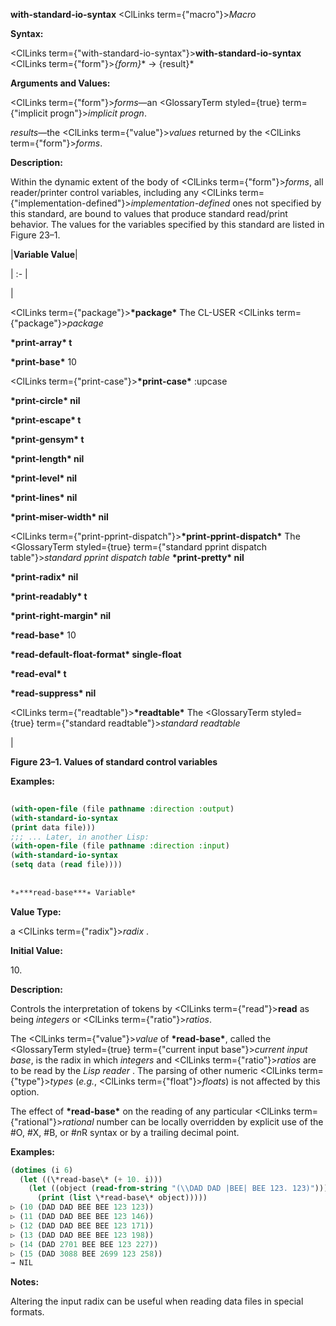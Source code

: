 **with-standard-io-syntax** <ClLinks  term={"macro"}><i>Macro</i></ClLinks> 



**Syntax:** 



<ClLinks  term={"with-standard-io-syntax"}><b>with-standard-io-syntax</b></ClLinks> <ClLinks  term={"form"}><i>\{form\}</i></ClLinks>\* → \{result\}\* 



**Arguments and Values:** 



<ClLinks  term={"form"}><i>forms</i></ClLinks>—an <GlossaryTerm styled={true} term={"implicit progn"}><i>implicit progn</i></GlossaryTerm>. 



*results*—the <ClLinks  term={"value"}><i>values</i></ClLinks> returned by the <ClLinks  term={"form"}><i>forms</i></ClLinks>. 



**Description:** 



Within the dynamic extent of the body of <ClLinks  term={"form"}><i>forms</i></ClLinks>, all reader/printer control variables, including any <ClLinks  term={"implementation-defined"}><i>implementation-defined</i></ClLinks> ones not specified by this standard, are bound to values that produce standard read/print behavior. The values for the variables specified by this standard are listed in Figure 23–1. 







 



 



|**Variable Value**|

| :- |

|<p><ClLinks  term={"package"}><b>\*package\*</b></ClLinks> The CL-USER <ClLinks  term={"package"}><i>package</i></ClLinks> </p><p>**\*print-array\* t** </p><p>**\*print-base\*** 10 </p><p><ClLinks  term={"print-case"}><b>\*print-case\*</b></ClLinks> :upcase </p><p>**\*print-circle\* nil** </p><p>**\*print-escape\* t** </p><p>**\*print-gensym\* t** </p><p>**\*print-length\* nil** </p><p>**\*print-level\* nil** </p><p>**\*print-lines\* nil** </p><p>**\*print-miser-width\* nil** </p><p><ClLinks  term={"print-pprint-dispatch"}><b>\*print-pprint-dispatch\*</b></ClLinks> The <GlossaryTerm styled={true} term={"standard pprint dispatch table"}><i>standard pprint dispatch table</i></GlossaryTerm> **\*print-pretty\* nil** </p><p>**\*print-radix\* nil** </p><p>**\*print-readably\* t** </p><p>**\*print-right-margin\* nil** </p><p>**\*read-base\*** 10 </p><p>**\*read-default-float-format\* single-float** </p><p>**\*read-eval\* t** </p><p>**\*read-suppress\* nil** </p><p><ClLinks  term={"readtable"}><b>\*readtable\*</b></ClLinks> The <GlossaryTerm styled={true} term={"standard readtable"}><i>standard readtable</i></GlossaryTerm></p>|





**Figure 23–1. Values of standard control variables** 



**Examples:**
```lisp
 
(with-open-file (file pathname :direction :output) 
(with-standard-io-syntax 
(print data file))) 
;;; ... Later, in another Lisp: 
(with-open-file (file pathname :direction :input) 
(with-standard-io-syntax 
(setq data (read file)))) 
 
 
*∗***read-base***∗ Variable* 
```
**Value Type:** 



a <ClLinks  term={"radix"}><i>radix</i></ClLinks> . 



**Initial Value:** 



10\. 



**Description:** 



Controls the interpretation of tokens by <ClLinks  term={"read"}><b>read</b></ClLinks> as being *integers* or <ClLinks  term={"ratio"}><i>ratios</i></ClLinks>. 



The <ClLinks  term={"value"}><i>value</i></ClLinks> of **\*read-base\***, called the <GlossaryTerm styled={true} term={"current input base"}><i>current input base</i></GlossaryTerm>, is the radix in which *integers* and <ClLinks  term={"ratio"}><i>ratios</i></ClLinks> are to be read by the *Lisp reader* . The parsing of other numeric <ClLinks  term={"type"}><i>types</i></ClLinks> (*e.g.*, <ClLinks  term={"float"}><i>floats</i></ClLinks>) is not affected by this option. 



The effect of **\*read-base\*** on the reading of any particular <ClLinks  term={"rational"}><i>rational</i></ClLinks> number can be locally overridden by explicit use of the #O, #X, #B, or #*n*R syntax or by a trailing decimal point. 



**Examples:**
```lisp
(dotimes (i 6) 
  (let ((\*read-base\* (+ 10. i))) 
    (let ((object (read-from-string "(\\DAD DAD |BEE| BEE 123. 123)"))) 
      (print (list \*read-base\* object))))) 
▷ (10 (DAD DAD BEE BEE 123 123)) 
▷ (11 (DAD DAD BEE BEE 123 146)) 
▷ (12 (DAD DAD BEE BEE 123 171)) 
▷ (13 (DAD DAD BEE BEE 123 198)) 
▷ (14 (DAD 2701 BEE BEE 123 227)) 
▷ (15 (DAD 3088 BEE 2699 123 258)) 
→ NIL 
```
**Notes:** 



Altering the input radix can be useful when reading data files in special formats. 



